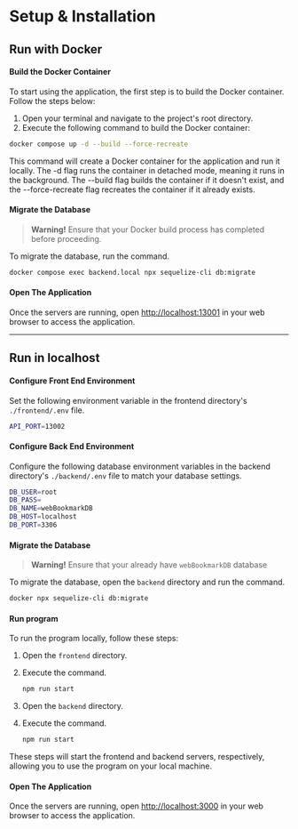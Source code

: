 # Setup & Installation

## Run with Docker
#### Build the Docker Container
To start using the application, the first step is to build the Docker container. Follow the steps below:

1. Open your terminal and navigate to the project's root directory.
2. Execute the following command to build the Docker container:

```bash
docker compose up -d --build --force-recreate
```

This command will create a Docker container for the application and run it locally. The -d flag runs the container in detached mode, meaning it runs in the background. The --build flag builds the container if it doesn't exist, and the --force-recreate flag recreates the container if it already exists.

#### Migrate the Database

> **Warning!**
> Ensure that your Docker build process has completed before proceeding.

To migrate the database, run the command.
```bash
docker compose exec backend.local npx sequelize-cli db:migrate
```

#### Open The Application
Once the servers are running, open [http://localhost:13001](http://localhost:13001) in your web browser to access the application.

---

## Run in localhost
#### Configure Front End Environment
Set the following environment variable in the frontend directory's `./frontend/.env` file.

```bash
API_PORT=13002
```

#### Configure Back End Environment
Configure the following database environment variables in the backend directory's `./backend/.env` file to match your database settings.
```bash
DB_USER=root
DB_PASS=
DB_NAME=webBookmarkDB
DB_HOST=localhost
DB_PORT=3306
```

#### Migrate the Database
> **Warning!**
> Ensure that your already have `webBookmarkDB` database

To migrate the database, open the `backend` directory and run the command.
```bash
docker npx sequelize-cli db:migrate
```

#### Run program
To run the program locally, follow these steps:
1. Open the `frontend` directory.
2. Execute the command.
    ```bash
    npm run start
    ```

3. Open the `backend` directory.
4. Execute the command.
    ```bash
    npm run start
    ```

These steps will start the frontend and backend servers, respectively, allowing you to use the program on your local machine.

#### Open The Application
Once the servers are running, open [http://localhost:3000](http://localhost:3000) in your web browser to access the application.